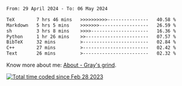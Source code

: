<!--START_SECTION:waka-->

```txt
From: 29 April 2024 - To: 06 May 2024

TeX        7 hrs 46 mins   >>>>>>>>>>---------------   40.58 %
Markdown   5 hrs 5 mins    >>>>>>>------------------   26.59 %
sh         3 hrs 8 mins    >>>>---------------------   16.36 %
Python     1 hr 26 mins    >>-----------------------   07.57 %
BibTeX     32 mins         >------------------------   02.84 %
C++        27 mins         >------------------------   02.42 %
Text       26 mins         >------------------------   02.32 %
```

<!--END_SECTION:waka-->

<!-- [![grayxu's github stats](https://github-readme-stats.vercel.app/api?username=grayxu&count_private=true&show_icons=true)](https://github.com/grayxu) -->

Know more about me: [About - Gray's grind](https://www.grayxu.cn/).
<p align="left">
  <a href="https://wakatime.com/@c69eb31e-43a1-463f-8968-c3449e386f57"><img src="https://wakatime.com/badge/user/c69eb31e-43a1-463f-8968-c3449e386f57.svg" title="Total time coded since Feb 28 2023" /></a>
</p>


